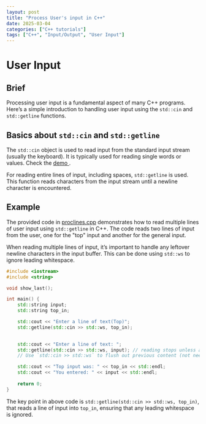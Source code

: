 ```yaml
---
layout: post
title: "Process User's input in C++"
date: 2025-03-04
categories: ["C++ tutorials"]
tags: ["C++", "Input/Output", "User Input"]
---
```


# User Input

## Brief

Processing user input is a fundamental aspect of many C++ programs. Here’s a simple introduction to handling user input using the `std::cin` and `std::getline` functions.



## Basics about `std::cin` and `std::getline`

The `std::cin` object is used to read input from the standard input stream (usually the keyboard). It is typically used for reading single words or values. Check the [demo ](userinput.cpp) .

For reading entire lines of input, including spaces, `std::getline` is used. This function reads characters from the input stream until a newline character is encountered.



## Example 

The provided code in [proclines.cpp]() demonstrates how to read multiple lines of user input using `std::getline` in C++. The code reads two lines of input from the user, one for the "top" input and another for the general input.

When reading multiple lines of input, it’s important to handle any leftover newline characters in the input buffer. This can be done using `std::ws` to ignore leading whitespace.

```c++
#include <iostream>
#include <string>

void show_last();

int main() {
    std::string input;
    std::string top_in;

    std::cout << "Enter a line of text(Top)";
    std::getline(std::cin >> std::ws, top_in);

    
    std::cout << "Enter a line of text: ";
    std::getline(std::cin >> std::ws, input); // reading stops unless a 'Enter' is provided
    // Use `std::cin >> std::ws` to flush out previous content (not needed, 'Enter' for example)

    std::cout << "Top input was: " << top_in << std::endl;
    std::cout << "You entered: " << input << std::endl;
    
    return 0;
}
```

The key point in above code is `std::getline(std::cin >> std::ws, top_in)`, that reads a line of input into `top_in`, ensuring that any leading whitespace is ignored.